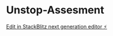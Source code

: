 # Unstop-Assesment

[Edit in StackBlitz next generation editor ⚡️](https://stackblitz.com/~/github.com/Poorva-Vishnoi/Unstop-Assesment)